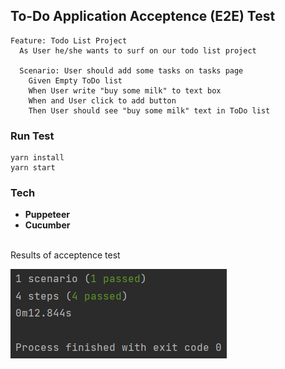 ## To-Do Application Acceptence (E2E) Test

```gherkin
Feature: Todo List Project
  As User he/she wants to surf on our todo list project

  Scenario: User should add some tasks on tasks page
    Given Empty ToDo list
    When User write "buy some milk" to text box
    When and User click to add button
    Then User should see "buy some milk" text in ToDo list
```


### Run Test
```
yarn install
yarn start
```

### Tech

* **Puppeteer**
* **Cucumber**


<br>
Results of acceptence test

![Test](assets/test.png)

<br>





